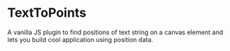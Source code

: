 # TextToPoints
A vanilla JS plugin to find positions of text string on a canvas element and lets you build cool application using position data.
